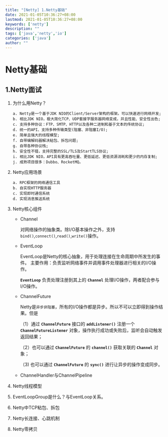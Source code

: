 ```yaml
---
title: "[Netty] 1.Netty基础"
date: 2021-01-05T10:36:27+08:00
lastmod: 2021-01-05T10:36:27+08:00
keywords: ['netty']
description: ""
tags: ['java','netty','io']
categories: ['java']
author: ""
---
```

# Netty基础

## 1.Netty面试
1. 为什么用Netty？
    ```shell
    a. Netty是一个基于JDK NIO的Client/Server架构的框架。可以快速进行网络开发;
    b. 相比JDK NIO，极大简化TCP、UDP套接字服务器网络变成，并且性能、安全性出色;
    c. 支持多种协议：FTP、SMTP、HTTP以及各种二进制和基于文本的传统协议;
    d. 统一的API、支持多种传输类型(阻塞、非阻塞I/O);
    e. 简单且强大的线程模型;
    f. 自带编解码器解决粘包、拆包问题;
    g. 自带各种协议栈;
    h. 安全性不错，支持完整的SSL/TLS及StartTLS协议;
    i. 相比JDK NIO，API具有更高吞吐量、更低延迟、更低资源消耗和更少的内存复制;
    j. 成熟项目很多：Dubbo、RocketMQ。
    ```

2. Netty应用场景
    ```shell
    a. RPC框架的网络通信工具
    b. 自实现HTTP服务器
    c. 实现即时通信系统
    d. 实现消息推送系统
    ```
3. Netty核心组件
   + Channel
     
     对网络操作的抽象类。除I/O基本操作之外，支持`bind()`,`connect()`,`read()`,`write()`操作。

   + EventLoop

     EventLoop是Netty的核心抽象，用于处理连接在生命周期中所发生的事件。
     主要作用：负责监听网络事件并调用事件处理器进行相关的I/O操作。

     **`EventLoop`** 负责处理注册到其上的 **`Channel`** 处理I/O操作，两者配合参与I/O操作。

   + ChannelFuture

     Netty是`异步非阻塞`，所有的I/O操作都是异步。所以不可以立即得到操作结果。但是

     （1）通过 **`ChannelFuture`** 接口的 **`addListener()`** 注册一个 **`ChannelFutureListener`** 对象，操作执行成功或失败后，监听会自动触发返回结果；

     （2）也可以通过 **`ChannelFuture`** 的 **`channel()`** 获取关联的 **`Channel`** 对象；

     （3) 也可以通过 **`ChannelFuture`** 的 **`sync()`** 进行让异步的操作变成同步。
   + ChannelHandler与ChannelPipeline

    
4. Netty线程模型
5. EventLoopGroup是什么？与EventLoop关系。
6. Netty中TCP粘包、拆包
7. Netty长连接、心跳机制
8. Netty零拷贝